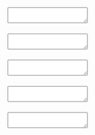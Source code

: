 <div style="margin: 10px; min-height: 50px; display:block">
                        <textarea></textarea>
                    </div><div style="margin: 10px; min-height: 50px; display:block">
                        <textarea></textarea>
                    </div><div style="margin: 10px; min-height: 50px; display:block">
                        <textarea></textarea>
                    </div><div style="margin: 10px; min-height: 50px; display:block">
                        <textarea></textarea>
                    </div><div style="margin: 10px; min-height: 50px; display:block">
                        <textarea></textarea>
                    </div>